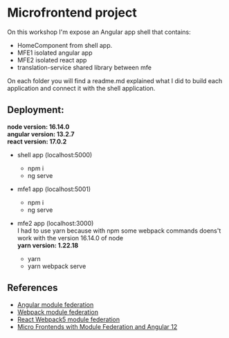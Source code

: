 # Microfrontend project

On this workshop I'm expose an Angular app shell that contains:
  - HomeComponent from shell app.
  - MFE1 isolated angular app
  - MFE2 isolated react app
  - translation-service shared library between mfe

On each folder you will find a readme.md explained what I did to build each application and connect it with the shell application.

## Deployment:
  **node version: 16.14.0**
  </br>**angular version: 13.2.7**
  </br>**react version: 17.0.2**

  - shell app (localhost:5000)
    - npm i
    - ng serve

  - mfe1 app (localhost:5001)
    - npm i
    - ng serve

  - mfe2 app (localhost:3000)
  </br>I had to use yarn because with npm some webpack commands doens't work with the version 16.14.0 of node
  </br> **yarn version: 1.22.18**
    - yarn
    - yarn webpack serve 
    
   ## References
   - [Angular module federation](https://github.com/angular-architects/module-federation-plugin/blob/main/libs/mf/README.md)
   - [Webpack module federation](https://webpack.js.org/concepts/module-federation/)
   - [React Webpack5 module federation](https://levelup.gitconnected.com/micro-frontends-step-by-step-using-react-webpack-5-and-module-federation-e4b9d840ec71)
   - [Micro Frontends with Module Federation and Angular 12](https://www.youtube.com/watch?v=ZoLzWVi34GE&ab_channel=NG-Poland)
